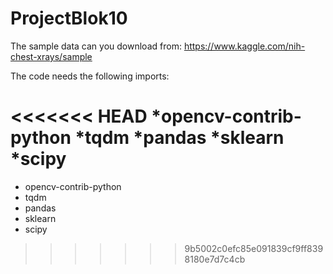 # ProjectBlok10

The sample data can you download from: https://www.kaggle.com/nih-chest-xrays/sample

The code needs the following imports:

<<<<<<< HEAD
*opencv-contrib-python
*tqdm
*pandas
*sklearn
*scipy
=======
- opencv-contrib-python
- tqdm
- pandas
- sklearn
- scipy
>>>>>>> 9b5002c0efc85e091839cf9ff8398180e7d7c4cb
